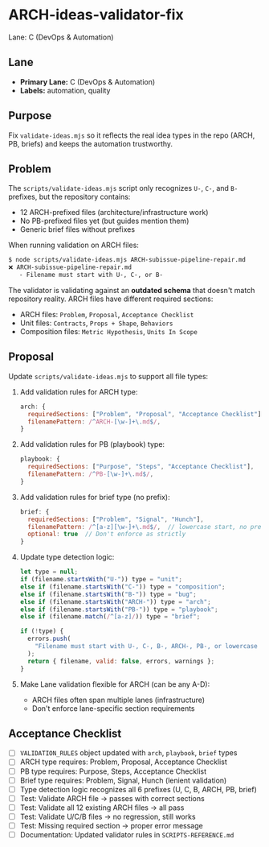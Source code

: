 # ARCH-ideas-validator-fix

Lane: C (DevOps & Automation)

## Lane

- **Primary Lane:** C (DevOps & Automation)
- **Labels:** automation, quality

## Purpose

Fix `validate-ideas.mjs` so it reflects the real idea types in the repo (ARCH, PB, briefs) and keeps the automation trustworthy.

## Problem

The `scripts/validate-ideas.mjs` script only recognizes `U-`, `C-`, and `B-` prefixes, but the repository contains:

- 12 ARCH-prefixed files (architecture/infrastructure work)
- No PB-prefixed files yet (but guides mention them)
- Generic brief files without prefixes

When running validation on ARCH files:

```bash
$ node scripts/validate-ideas.mjs ARCH-subissue-pipeline-repair.md
❌ ARCH-subissue-pipeline-repair.md
   - Filename must start with U-, C-, or B-
```

The validator is validating against an **outdated schema** that doesn't match repository reality. ARCH files have different required sections:

- ARCH files: `Problem`, `Proposal`, `Acceptance Checklist`
- Unit files: `Contracts`, `Props + Shape`, `Behaviors`
- Composition files: `Metric Hypothesis`, `Units In Scope`

## Proposal

Update `scripts/validate-ideas.mjs` to support all file types:

1. Add validation rules for ARCH type:

   ```javascript
   arch: {
     requiredSections: ["Problem", "Proposal", "Acceptance Checklist"],
     filenamePattern: /^ARCH-[\w-]+\.md$/,
   }
   ```

2. Add validation rules for PB (playbook) type:

   ```javascript
   playbook: {
     requiredSections: ["Purpose", "Steps", "Acceptance Checklist"],
     filenamePattern: /^PB-[\w-]+\.md$/,
   }
   ```

3. Add validation rules for brief type (no prefix):

   ```javascript
   brief: {
     requiredSections: ["Problem", "Signal", "Hunch"],
     filenamePattern: /^[a-z][\w-]+\.md$/,  // lowercase start, no prefix
     optional: true  // Don't enforce as strictly
   }
   ```

4. Update type detection logic:

   ```javascript
   let type = null;
   if (filename.startsWith("U-")) type = "unit";
   else if (filename.startsWith("C-")) type = "composition";
   else if (filename.startsWith("B-")) type = "bug";
   else if (filename.startsWith("ARCH-")) type = "arch";
   else if (filename.startsWith("PB-")) type = "playbook";
   else if (filename.match(/^[a-z]/)) type = "brief";

   if (!type) {
     errors.push(
       "Filename must start with U-, C-, B-, ARCH-, PB-, or lowercase letter",
     );
     return { filename, valid: false, errors, warnings };
   }
   ```

5. Make Lane validation flexible for ARCH (can be any A-D):
   - ARCH files often span multiple lanes (infrastructure)
   - Don't enforce lane-specific section requirements

## Acceptance Checklist

- [ ] `VALIDATION_RULES` object updated with `arch`, `playbook`, `brief` types
- [ ] ARCH type requires: Problem, Proposal, Acceptance Checklist
- [ ] PB type requires: Purpose, Steps, Acceptance Checklist
- [ ] Brief type requires: Problem, Signal, Hunch (lenient validation)
- [ ] Type detection logic recognizes all 6 prefixes (U, C, B, ARCH, PB, brief)
- [ ] Test: Validate ARCH file → passes with correct sections
- [ ] Test: Validate all 12 existing ARCH files → all pass
- [ ] Test: Validate U/C/B files → no regression, still works
- [ ] Test: Missing required section → proper error message
- [ ] Documentation: Updated validator rules in `SCRIPTS-REFERENCE.md`
